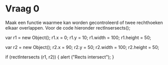 # Vraag 0

Maak een functie waarmee kan worden gecontroleerd of twee rechthoeken elkaar overlappen. 
Voor de code hieronder rectInsersects();

var r1 = new Object();
r1.x = 0;
r1.y = 10;
r1.width = 100;
r1.height = 50;

var r2 = new Object();
r2.x = 90;
r2.y = 50;
r2.width = 100;
r2.height = 50;

if (rectIntersects (r1, r2)) {
	alert ("Rects intersect");
}
